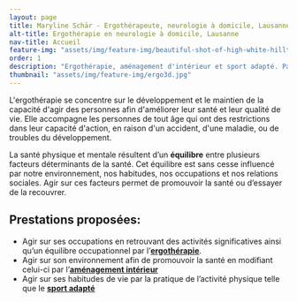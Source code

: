 ```yaml
---
layout: page
title: Maryline Schär - Ergothérapeute, neurologie à domicile, Lausanne et Vevey
alt-title: Ergothérapie en neurologie à domicile, Lausanne
nav-title: Accueil
feature-img: "assets/img/feature-img/beautiful-shot-of-high-white-hilltops-and-mountains-covered-in-fog.jpg"
order: 1
description: "Ergothérapie, aménagement d'intérieur et sport adapté. Parce que la santé a plusieurs dimensions."      # used by search engines
thumbnail: "assets/img/feature-img/ergo3d.jpg"
---
```


L'ergothérapie se concentre sur le développement et le maintien de la capacité d'agir des personnes afin d'améliorer leur santé et leur qualité de vie. Elle accompagne les personnes de tout âge qui ont des restrictions dans leur capacité d'action, en raison d'un accident, d'une maladie, ou de troubles du développement. 

La santé physique et mentale résultent d’un **équilibre** entre plusieurs facteurs déterminants de la santé. Cet équilibre est sans cesse influencé par notre environnement, nos habitudes, nos occupations et nos relations sociales. Agir sur ces facteurs permet de promouvoir la santé ou d’essayer de la recouvrer.

## Prestations proposées:

- Agir sur ses occupations en retrouvant des activités significatives ainsi qu’un équilibre occupationnel par l’[**ergothérapie**](/ergotherapie/).
- Agir sur son environnement afin de promouvoir la santé en modifiant celui-ci par l’[**aménagement intérieur**](/amenagement/)
- Agir sur ses habitudes de vie par la pratique de l’activité physique telle que le [**sport adapté**](/sport/)


